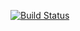 [![Build Status](https://travis-ci.org/baraneetharan/webdriverjs.png?branch=master)](https://travis-ci.org/baraneetharan/webdriverjs)

